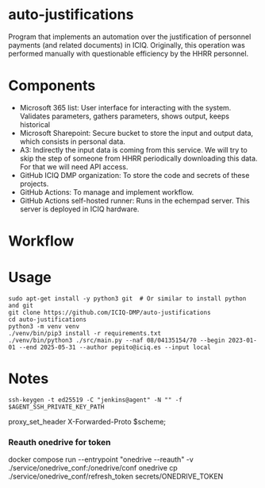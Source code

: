# auto-justifications
Program that implements an automation over the justification of personnel payments (and related documents) in ICIQ. 
Originally, this operation was performed manually with questionable efficiency by the HHRR personnel.  

# Components
* Microsoft 365 list: User interface for interacting with the system. Validates parameters, gathers parameters, shows 
output, keeps historical
* Microsoft Sharepoint: Secure bucket to store the input and output data, which consists in personal data. 
* A3: Indirectly the input data is coming from this service. We will try to skip the step of someone from HHRR 
periodically downloading this data. For that we will need API access. 
* GitHub ICIQ DMP organization: To store the code and secrets of these projects.
* GitHub Actions: To manage and implement workflow.
* GitHub Actions self-hosted runner: Runs in the echempad server. This server is deployed in ICIQ hardware. 

# Workflow



# Usage 
```shell
sudo apt-get install -y python3 git  # Or similar to install python and git
git clone https://github.com/ICIQ-DMP/auto-justifications
cd auto-justifications
python3 -m venv venv
./venv/bin/pip3 install -r requirements.txt
./venv/bin/python3 ./src/main.py --naf 08/04135154/70 --begin 2023-01-01 --end 2025-05-31 --author pepito@iciq.es --input local
```

# Notes
```
ssh-keygen -t ed25519 -C "jenkins@agent" -N "" -f $AGENT_SSH_PRIVATE_KEY_PATH
```

proxy_set_header X-Forwarded-Proto \$scheme;

### Reauth onedrive for token
docker compose run --entrypoint "onedrive --reauth" -v ./service/onedrive_conf:/onedrive/conf onedrive 
cp ./service/onedrive_conf/refresh_token secrets/ONEDRIVE_TOKEN
